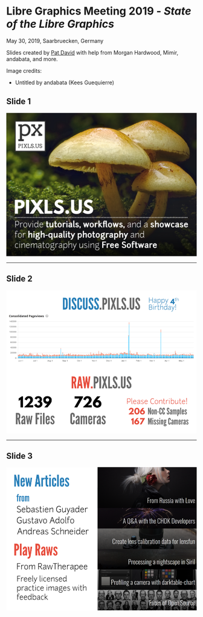# Libre Graphics Meeting 2019 - _State of the Libre Graphics_
May 30, 2019, Saarbruecken, Germany

Slides created by [Pat David][] with help from Morgan Hardwood, Mimir, andabata, and more.

[Pat David]: https://github.com/patdavid

Image credits:
* Untitled by andabata (Kees Guequierre)


Slide 1
-------
![First Slide](pixls.us-0.png)


---


Slide 2
-------
![Second Slide](pixls.us-1.png)

---


Slide 3
-------
![Last Slide](pixls.us-2.png)
